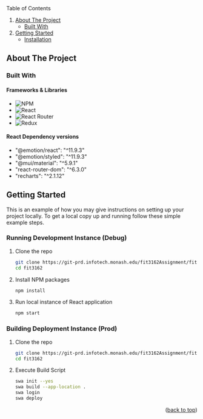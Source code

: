 <summary>Table of Contents</summary>
<ol>
    <li>
        <a href="#about-the-project">About The Project</a>
        <ul>
        <li><a href="#built-with">Built With</a></li>
        </ul>
    </li>
    <li>
        <a href="#getting-started">Getting Started</a>
        <ul>
        <li><a href="#installation">Installation</a></li>
        </ul>
    </li>
</ol>

<!-- ABOUT THE PROJECT -->
## About The Project

### Built With

#### Frameworks & Libraries
* ![NPM]
* ![React]
* ![React Router]
* ![Redux]

#### React Dependency versions
* "@emotion/react": "^11.9.3"
* "@emotion/styled": "^11.9.3"
* "@mui/material": "^5.9.1"
* "react-router-dom": "^6.3.0"
* "recharts": "^2.1.12"

<!-- GETTING STARTED -->
## Getting Started

This is an example of how you may give instructions on setting up your project locally.
To get a local copy up and running follow these simple example steps.

### Running Development Instance (Debug)

1. Clone the repo
   ```sh
   git clone https://git-prd.infotech.monash.edu/fit3162Assignment/fit3162.git
   cd fit3162
   ```
2. Install NPM packages
   ```sh
   npm install
   ```
3. Run local instance of React application
   ```sh
   npm start
   ```

### Building Deployment Instance (Prod)

1. Clone the repo
   ```sh
   git clone https://git-prd.infotech.monash.edu/fit3162Assignment/fit3162.git
   cd fit3162
   ```
2. Execute Build Script
   ```sh
   swa init --yes
   swa build --app-location .
   swa login
   swa deploy
   ```

<p align="right">(<a href="#top">back to top</a>)</p>

<!-- MARKDOWN LINKS & IMAGES -->

[NPM]: https://img.shields.io/badge/NPM-%23000000.svg?style=for-the-badge&logo=npm&logoColor=white
[React Router]: https://img.shields.io/badge/React_Router-CA4245?style=for-the-badge&logo=react-router&logoColor=white
[Docker]: https://img.shields.io/badge/docker-%230db7ed.svg?style=for-the-badge&logo=docker&logoColor=white
[Redux]: https://img.shields.io/badge/redux-%23593d88.svg?style=for-the-badge&logo=redux&logoColor=white
[React]: https://img.shields.io/badge/React-20232A?style=for-the-badge&logo=react&logoColor=61DAFB
[Azure]: (https://img.shields.io/badge/azure-%230072C6.svg?style=for-the-badge&logo=microsoftazure&logoColor=white)